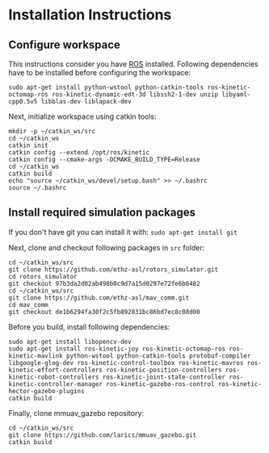 # Installation Instructions

## Configure workspace

This instructions consider you have [ROS](http://wiki.ros.org/kinetic/Installation/Ubuntu) installed. Following dependencies have to be installed before configuring the workspace:

```sudo apt-get install python-wstool python-catkin-tools ros-kinetic-octomap-ros ros-kinetic-dynamic-edt-3d libssh2-1-dev unzip libyaml-cpp0.5v5 libblas-dev liblapack-dev```

Next, initialize workspace using catkin tools:

```
mkdir -p ~/catkin_ws/src
cd ~/catkin_ws
catkin init
catkin config --extend /opt/ros/kinetic
catkin config --cmake-args -DCMAKE_BUILD_TYPE=Release
cd ~/catkin_ws
catkin build
echo "source ~/catkin_ws/devel/setup.bash" >> ~/.bashrc
source ~/.bashrc
```

## Install required simulation packages

If you don't have git you can install it with:
```sudo apt-get install git```

Next, clone and checkout following packages in `src` folder:

```
cd ~/catkin_ws/src
git clone https://github.com/ethz-asl/rotors_simulator.git 
cd rotors_simulator
git checkout 97b3da2d02ab498b0c9d7a15d0297e72fe6b6482
cd ~/catkin_ws/src
git clone https://github.com/ethz-asl/mav_comm.git
cd mav_comm
git checkout de1b6294fa30f2c5fb892831bc86bd7ec8c08d00
```


Before you build, install following dependencies:

```
sudo apt-get install libopencv-dev
sudo apt-get install ros-kinetic-joy ros-kinetic-octomap-ros ros-kinetic-mavlink python-wstool python-catkin-tools protobuf-compiler libgoogle-glog-dev ros-kinetic-control-toolbox ros-kinetic-mavros ros-kinetic-effort-controllers ros-kinetic-position-controllers ros-kinetic-robot-controllers ros-kinetic-joint-state-controller ros-kinetic-controller-manager ros-kinetic-gazebo-ros-control ros-kinetic-hector-gazebo-plugins
catkin build
```

Finally, clone mmuav_gazebo repository:

```
cd ~/catkin_ws/src
git clone https://github.com/larics/mmuav_gazebo.git
catkin build
```
